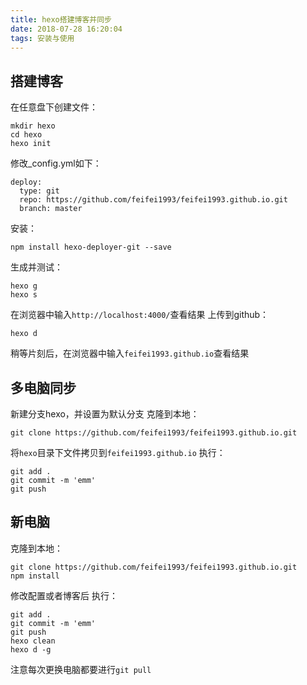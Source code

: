 ```yaml
---
title: hexo搭建博客并同步
date: 2018-07-28 16:20:04
tags: 安装与使用
---
```

## 搭建博客
在任意盘下创建文件：
```
mkdir hexo
cd hexo
hexo init
```
修改_config.yml如下：
```
deploy:
  type: git
  repo: https://github.com/feifei1993/feifei1993.github.io.git
  branch: master
```
安装：
```
npm install hexo-deployer-git --save
```
生成并测试：
```
hexo g
hexo s
```
在浏览器中输入`http://localhost:4000/`查看结果
上传到github：
```
hexo d
```
稍等片刻后，在浏览器中输入`feifei1993.github.io`查看结果

## 多电脑同步
新建分支hexo，并设置为默认分支
克隆到本地：
```
git clone https://github.com/feifei1993/feifei1993.github.io.git
```
将`hexo`目录下文件拷贝到`feifei1993.github.io`
执行：
```
git add .
git commit -m 'emm'
git push
```
## 新电脑
克隆到本地：
```
git clone https://github.com/feifei1993/feifei1993.github.io.git
npm install
```
修改配置或者博客后
执行：
```
git add .
git commit -m 'emm'
git push
hexo clean
hexo d -g
```
注意每次更换电脑都要进行`git pull`

